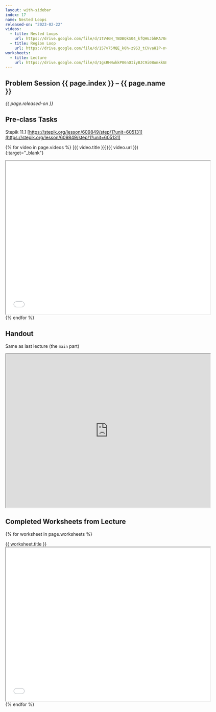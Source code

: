 ```yaml
---
layout: with-sidebar
index: 17
name: Nested Loops
released-on: "2023-02-22"
videos:
  - title: Nested Loops
    url: https://drive.google.com/file/d/1tV46H_TBDBQkS04_kfQHGJbhRA70n8Gs
  - title: Region Loop
    url: https://drive.google.com/file/d/157v75MQE_k0h-z9S3_tCVvaHIP-nvWFs
worksheets:
  - title: Lecture
    url: https://drive.google.com/file/d/1gsRHNwkkP06nOIiyBJC9i0BomkkGB7pe
---
```


## Problem Session {{ page.index }} – {{ page.name }}

_{{ page.released-on }}_

## Pre-class Tasks

Stepik 11.1 [https://stepik.org/lesson/609849/step/1?unit=605131](https://stepik.org/lesson/609849/step/1?unit=605131)

{% for video in page.videos %}
[{{ video.title }}]({{ video.url }}){:target="_blank"}

<iframe src="{{ video.url }}/preview" width="640" height="480" allow="autoplay"></iframe>
{% endfor %}

## Handout

Same as last lecture (the `main` part)

<iframe src="https://drive.google.com/file/d/1NECOiluhWswuMpoovMdVYfURWLh8TAs9/preview" width="640" height="480" allow="autoplay"></iframe>

## Completed Worksheets from Lecture

{% for worksheet in page.worksheets %}
<div class="worksheetBox">
{{ worksheet.title }}
<br>
<iframe src="{{ worksheet.url }}/preview" width="640" height="480" allow="autoplay"></iframe>
</div>
{% endfor %}